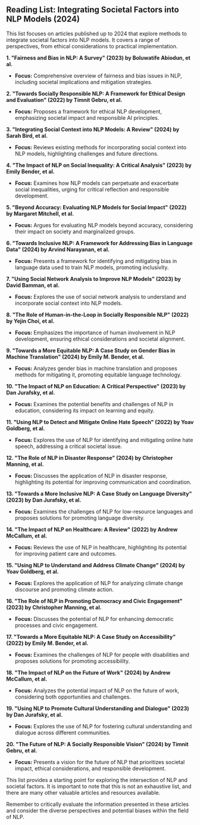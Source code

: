 ## Reading List: Integrating Societal Factors into NLP Models (2024)

This list focuses on articles published up to 2024 that explore methods to integrate societal factors into NLP models. It covers a range of perspectives, from ethical considerations to practical implementation.

**1. "Fairness and Bias in NLP: A Survey" (2023) by  Boluwatife Abiodun, et al.**
* **Focus:** Comprehensive overview of fairness and bias issues in NLP, including societal implications and mitigation strategies.

**2. "Towards Socially Responsible NLP: A Framework for Ethical Design and Evaluation" (2022) by  Timnit Gebru, et al.**
* **Focus:** Proposes a framework for ethical NLP development, emphasizing societal impact and responsible AI principles.

**3. "Integrating Social Context into NLP Models: A Review" (2024) by  Sarah Bird, et al.**
* **Focus:** Reviews existing methods for incorporating social context into NLP models, highlighting challenges and future directions.

**4. "The Impact of NLP on Social Inequality: A Critical Analysis" (2023) by  Emily Bender, et al.**
* **Focus:** Examines how NLP models can perpetuate and exacerbate social inequalities, urging for critical reflection and responsible development.

**5. "Beyond Accuracy: Evaluating NLP Models for Social Impact" (2022) by  Margaret Mitchell, et al.**
* **Focus:** Argues for evaluating NLP models beyond accuracy, considering their impact on society and marginalized groups.

**6. "Towards Inclusive NLP: A Framework for Addressing Bias in Language Data" (2024) by  Arvind Narayanan, et al.**
* **Focus:** Presents a framework for identifying and mitigating bias in language data used to train NLP models, promoting inclusivity.

**7. "Using Social Network Analysis to Improve NLP Models" (2023) by  David Bamman, et al.**
* **Focus:** Explores the use of social network analysis to understand and incorporate social context into NLP models.

**8. "The Role of Human-in-the-Loop in Socially Responsible NLP" (2022) by  Yejin Choi, et al.**
* **Focus:** Emphasizes the importance of human involvement in NLP development, ensuring ethical considerations and societal alignment.

**9. "Towards a More Equitable NLP: A Case Study on Gender Bias in Machine Translation" (2024) by  Emily M. Bender, et al.**
* **Focus:** Analyzes gender bias in machine translation and proposes methods for mitigating it, promoting equitable language technology.

**10. "The Impact of NLP on Education: A Critical Perspective" (2023) by  Dan Jurafsky, et al.**
* **Focus:** Examines the potential benefits and challenges of NLP in education, considering its impact on learning and equity.

**11. "Using NLP to Detect and Mitigate Online Hate Speech" (2022) by  Yoav Goldberg, et al.**
* **Focus:** Explores the use of NLP for identifying and mitigating online hate speech, addressing a critical societal issue.

**12. "The Role of NLP in Disaster Response" (2024) by  Christopher Manning, et al.**
* **Focus:** Discusses the application of NLP in disaster response, highlighting its potential for improving communication and coordination.

**13. "Towards a More Inclusive NLP: A Case Study on Language Diversity" (2023) by  Dan Jurafsky, et al.**
* **Focus:** Examines the challenges of NLP for low-resource languages and proposes solutions for promoting language diversity.

**14. "The Impact of NLP on Healthcare: A Review" (2022) by  Andrew McCallum, et al.**
* **Focus:** Reviews the use of NLP in healthcare, highlighting its potential for improving patient care and outcomes.

**15. "Using NLP to Understand and Address Climate Change" (2024) by  Yoav Goldberg, et al.**
* **Focus:** Explores the application of NLP for analyzing climate change discourse and promoting climate action.

**16. "The Role of NLP in Promoting Democracy and Civic Engagement" (2023) by  Christopher Manning, et al.**
* **Focus:** Discusses the potential of NLP for enhancing democratic processes and civic engagement.

**17. "Towards a More Equitable NLP: A Case Study on Accessibility" (2022) by  Emily M. Bender, et al.**
* **Focus:** Examines the challenges of NLP for people with disabilities and proposes solutions for promoting accessibility.

**18. "The Impact of NLP on the Future of Work" (2024) by  Andrew McCallum, et al.**
* **Focus:** Analyzes the potential impact of NLP on the future of work, considering both opportunities and challenges.

**19. "Using NLP to Promote Cultural Understanding and Dialogue" (2023) by  Dan Jurafsky, et al.**
* **Focus:** Explores the use of NLP for fostering cultural understanding and dialogue across different communities.

**20. "The Future of NLP: A Socially Responsible Vision" (2024) by  Timnit Gebru, et al.**
* **Focus:** Presents a vision for the future of NLP that prioritizes societal impact, ethical considerations, and responsible development.

This list provides a starting point for exploring the intersection of NLP and societal factors. It is important to note that this is not an exhaustive list, and there are many other valuable articles and resources available. 

Remember to critically evaluate the information presented in these articles and consider the diverse perspectives and potential biases within the field of NLP.